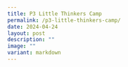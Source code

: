 ```yaml
---
title: P3 Little Thinkers Camp
permalink: /p3-little-thinkers-camp/
date: 2024-04-24
layout: post
description: ""
image: ""
variant: markdown
---
```

